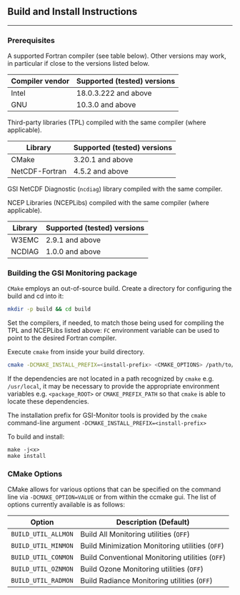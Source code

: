 ## Build and Install Instructions
---

### Prerequisites
A supported Fortran compiler (see table below).  Other versions may work, in particular if close to the versions listed below.

| Compiler vendor | Supported (tested) versions                                |
|-----------------|------------------------------------------------------------|
| Intel           | 18.0.3.222 and above                                       |
| GNU             | 10.3.0 and above                                           |

Third-party libraries (TPL) compiled with the same compiler (where applicable).

| Library         | Supported (tested) versions                                |
|-----------------|------------------------------------------------------------|
| CMake           | 3.20.1 and above                                           |
| NetCDF-Fortran  | 4.5.2 and above                                            |

GSI NetCDF Diagnostic (`ncdiag`) library compiled with the same compiler.

NCEP Libraries (NCEPLibs) compiled with the same compiler (where applicable).

| Library         | Supported (tested) versions                                |
|-----------------|------------------------------------------------------------|
| W3EMC           | 2.9.1 and above                                            |
| NCDIAG          | 1.0.0 and above

### Building the GSI Monitoring package

`CMake` employs an out-of-source build.  Create a directory for configuring the build and cd into it:

```bash
mkdir -p build && cd build
```

Set the compilers, if needed, to match those being used for compiling the TPL and NCEPLibs listed above: `FC` environment variable can be used to point to the desired Fortran compiler.

Execute `cmake` from inside your build directory.

```bash
cmake -DCMAKE_INSTALL_PREFIX=<install-prefix> <CMAKE_OPTIONS> /path/to/GSI-Monitor-source
```

If the dependencies are not located in a path recognized by `cmake` e.g. `/usr/local`, it may be necessary to provide the appropriate environment variables e.g. `<package_ROOT>` or `CMAKE_PREFIX_PATH` so that `cmake` is able to locate these dependencies.

The installation prefix for GSI-Monitor tools is provided by the `cmake` command-line argument `-DCMAKE_INSTALL_PREFIX=<install-prefix>`

To build and install:

```
make -j<x>
make install
```

### CMake Options

CMake allows for various options that can be specified on the command line via `-DCMAKE_OPTION=VALUE` or from within the ccmake gui. The list of options currently available is as follows:

| Option              | Description (Default)                                |
|---------------------|------------------------------------------------------|
| `BUILD_UTIL_ALLMON` | Build All Monitoring utilities (`OFF`)               |
| `BUILD_UTIL_MINMON` | Build Minimization Monitoring utilities (`OFF`)      |
| `BUILD_UTIL_CONMON` | Build Conventional Monitoring utilities (`OFF`)      |
| `BUILD_UTIL_OZNMON` | Build Ozone Monitoring utilities (`OFF`)             |
| `BUILD_UTIL_RADMON` | Build Radiance Monitoring utilities (`OFF`)          |

